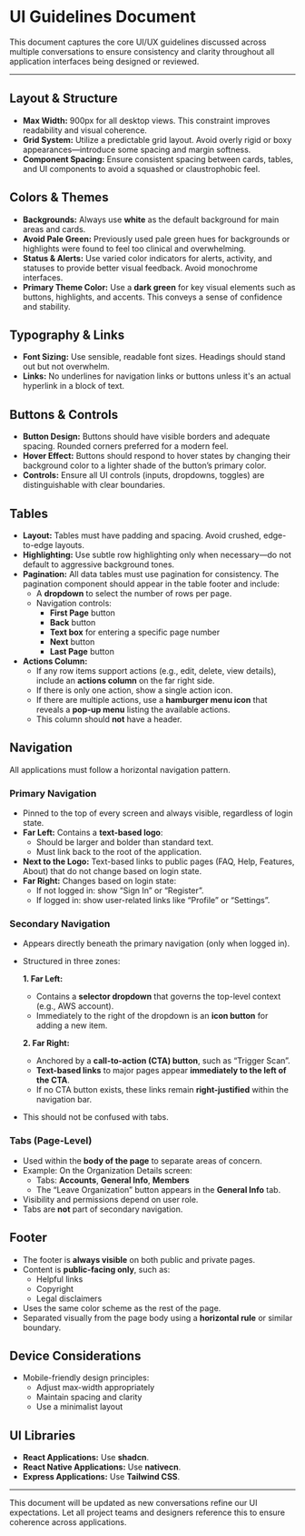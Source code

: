 # UI Guidelines Document

This document captures the core UI/UX guidelines discussed across multiple conversations to ensure consistency and clarity throughout all application interfaces being designed or reviewed.

---

## Layout & Structure

- **Max Width:** 900px for all desktop views. This constraint improves readability and visual coherence.
- **Grid System:** Utilize a predictable grid layout. Avoid overly rigid or boxy appearances—introduce some spacing and margin softness.
- **Component Spacing:** Ensure consistent spacing between cards, tables, and UI components to avoid a squashed or claustrophobic feel.

## Colors & Themes

- **Backgrounds:** Always use **white** as the default background for main areas and cards.
- **Avoid Pale Green:** Previously used pale green hues for backgrounds or highlights were found to feel too clinical and overwhelming.
- **Status & Alerts:** Use varied color indicators for alerts, activity, and statuses to provide better visual feedback. Avoid monochrome interfaces.
- **Primary Theme Color:** Use a **dark green** for key visual elements such as buttons, highlights, and accents. This conveys a sense of confidence and stability.

## Typography & Links

- **Font Sizing:** Use sensible, readable font sizes. Headings should stand out but not overwhelm.
- **Links:** No underlines for navigation links or buttons unless it's an actual hyperlink in a block of text.

## Buttons & Controls

- **Button Design:** Buttons should have visible borders and adequate spacing. Rounded corners preferred for a modern feel.
- **Hover Effect:** Buttons should respond to hover states by changing their background color to a lighter shade of the button’s primary color.
- **Controls:** Ensure all UI controls (inputs, dropdowns, toggles) are distinguishable with clear boundaries.

## Tables

- **Layout:** Tables must have padding and spacing. Avoid crushed, edge-to-edge layouts.
- **Highlighting:** Use subtle row highlighting only when necessary—do not default to aggressive background tones.
- **Pagination:** All data tables must use pagination for consistency. The pagination component should appear in the table footer and include:
  - A **dropdown** to select the number of rows per page.
  - Navigation controls:
    - **First Page** button
    - **Back** button
    - **Text box** for entering a specific page number
    - **Next** button
    - **Last Page** button
- **Actions Column:**
  - If any row items support actions (e.g., edit, delete, view details), include an **actions column** on the far right side.
  - If there is only one action, show a single action icon.
  - If there are multiple actions, use a **hamburger menu icon** that reveals a **pop-up menu** listing the available actions.
  - This column should **not** have a header.

## Navigation

All applications must follow a horizontal navigation pattern.

### Primary Navigation

- Pinned to the top of every screen and always visible, regardless of login state.
- **Far Left:** Contains a **text-based logo**:
  - Should be larger and bolder than standard text.
  - Must link back to the root of the application.
- **Next to the Logo:** Text-based links to public pages (FAQ, Help, Features, About) that do not change based on login state.
- **Far Right:** Changes based on login state:
  - If not logged in: show “Sign In” or “Register”.
  - If logged in: show user-related links like “Profile” or “Settings”.

### Secondary Navigation

- Appears directly beneath the primary navigation (only when logged in).
- Structured in three zones:

  **1. Far Left:**  
  - Contains a **selector dropdown** that governs the top-level context (e.g., AWS account).
  - Immediately to the right of the dropdown is an **icon button** for adding a new item.

  **2. Far Right:**  
  - Anchored by a **call-to-action (CTA) button**, such as “Trigger Scan”.
  - **Text-based links** to major pages appear **immediately to the left of the CTA**.
  - If no CTA button exists, these links remain **right-justified** within the navigation bar.

- This should not be confused with tabs.

### Tabs (Page-Level)

- Used within the **body of the page** to separate areas of concern.
- Example: On the Organization Details screen:
  - Tabs: **Accounts**, **General Info**, **Members**
  - The “Leave Organization” button appears in the **General Info** tab.
- Visibility and permissions depend on user role.
- Tabs are **not** part of secondary navigation.

## Footer

- The footer is **always visible** on both public and private pages.
- Content is **public-facing only**, such as:
  - Helpful links
  - Copyright
  - Legal disclaimers
- Uses the same color scheme as the rest of the page.
- Separated visually from the page body using a **horizontal rule** or similar boundary.

## Device Considerations

- Mobile-friendly design principles:
  - Adjust max-width appropriately
  - Maintain spacing and clarity
  - Use a minimalist layout

## UI Libraries

- **React Applications:** Use **shadcn**.
- **React Native Applications:** Use **nativecn**.
- **Express Applications:** Use **Tailwind CSS**.

---

This document will be updated as new conversations refine our UI expectations. Let all project teams and designers reference this to ensure coherence across applications.